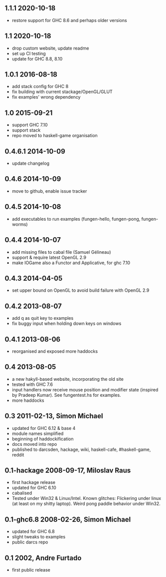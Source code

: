 ## 1.1.1 2020-10-18

* restore support for GHC 8.6 and perhaps older versions

## 1.1 2020-10-18

* drop custom website, update readme
* set up CI testing
* update for GHC 8.8, 8.10

## 1.0.1 2016-08-18

* add stack config for GHC 8
* fix building with current stackage/OpenGL/GLUT
* fix examples' wrong dependency

## 1.0 2015-09-21

* support GHC 7.10
* support stack
* repo moved to haskell-game organisation

## 0.4.6.1 2014-10-09

* update changelog

## 0.4.6 2014-10-09

* move to github, enable issue tracker

## 0.4.5 2014-10-08

* add executables to run examples (fungen-hello, fungen-pong, fungen-worms)

## 0.4.4 2014-10-07

* add missing files to cabal file (Samuel Gélineau)
* support & require latest OpenGL 2.9
* make IOGame also a Functor and Applicative, for ghc 7.10

## 0.4.3 2014-04-05

* set upper bound on OpenGL to avoid build failure with OpenGL 2.9

## 0.4.2 2013-08-07

* add q as quit key to examples
* fix buggy input when holding down keys on windows

## 0.4.1 2013-08-06

* reorganised and exposed more haddocks

## 0.4 2013-08-05

* a new hakyll-based website, incorporating the old site
* tested with GHC 7.6
* input handlers now receive mouse position and modifier state
  (inspired by Pradeep Kumar).  See fungentest.hs for examples.
* more haddocks

## 0.3 2011-02-13, Simon Michael

* updated for GHC 6.12 & base 4
* module names simplified
* beginning of haddockification
* docs moved into repo
* published to darcsden, hackage, wiki, haskell-cafe, #haskell-game, reddit

## 0.1-hackage 2008-09-17, Miloslav Raus

* first hackage release
* updated for GHC 6.10
* cabalised
* Tested under Win32 & Linux/Intel. Known glitches: Flickering under linux
  (at least on my shitty laptop). Weird pong paddle behavior under Win32.

## 0.1-ghc6.8 2008-02-26, Simon Michael

* updated for GHC 6.8
* slight tweaks to examples
* public darcs repo

## 0.1 2002, Andre Furtado

* first public release
